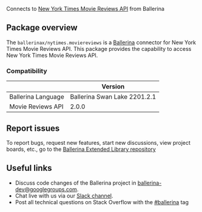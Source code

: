 Connects to [New York Times Movie Reviews API](https://developer.nytimes.com/docs/movie-reviews-api/1/overview) from Ballerina

## Package overview
The `ballerinax/nytimes.moviereviews` is a [Ballerina](https://ballerina.io/) connector for New York Times Movie Reviews API.
This package provides the capability to access New York Times Movie Reviews API.

### Compatibility
|                               | Version                         |
|-------------------------------|---------------------------------|
| Ballerina Language            | Ballerina Swan Lake 2201.2.1      | 
| Movie Reviews API             | 2.0.0                           |

## Report issues
To report bugs, request new features, start new discussions, view project boards, etc., go to the [Ballerina Extended Library repository](https://github.com/ballerina-platform/ballerina-extended-library)

## Useful links
- Discuss code changes of the Ballerina project in [ballerina-dev@googlegroups.com](mailto:ballerina-dev@googlegroups.com).
- Chat live with us via our [Slack channel](https://ballerina.io/community/slack/).
- Post all technical questions on Stack Overflow with the [#ballerina](https://stackoverflow.com/questions/tagged/ballerina) tag
